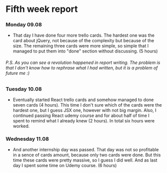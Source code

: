 # Fifth week report

### Monday 09.08

- That day I have done four more trello cards. The hardest one was the card about jQuery, not because of the complexity
  but because of the size. The remaining three cards were more simple, so simple that I managed to put them into "done"
  section without discussing. (5 hours)

###### P.S. As you can see a revolution happened in report writing. The problem is that I don't know how to rephrase what I had written, but it is a problem of future me :)

### Tuesday 10.08

- Eventually started React trello cards and somehow managed to done seven cards (4 hours). This time I don't sure which
  of the cards were the hardest one, but I guess JSX one, however with not big margin. Also, I continued passing React
  udemy course and for about half of time I spent to remind what I already knew (2 hours). In total six hours were
  worked.

### Wednesday 11.08

- And another internship day was passed. That day was not so profitable in a sence of cards amount, because only two
  cards were done. But this time these cards were pretty massive, so I guess I did well. And as last day I spent some
  time on Udemy course. (6 hours)


